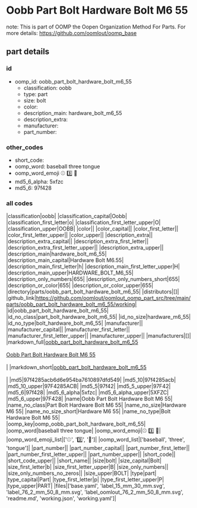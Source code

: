 # Oobb Part Bolt Hardware Bolt M6 55  

note: This is part of OOMP the Oopen Organization Method For Parts. For more details: https://github.com/oomlout/oomp_base

##  part details





### id
* oomp_id: oobb_part_bolt_hardware_bolt_m6_55
  * classification: oobb
  * type: part
  * size: bolt
  * color: 
  * description_main: hardware_bolt_m6_55
  * description_extra: 
  * manufacturer: 
  * part_number: 

### other_codes
* short_code: 
* oomp_word: baseball three tongue
* oomp_word_emoji :baseball: :three: :tongue:
* md5_6_alpha: 5xfzc
* md5_6: 97f428

### all codes 
|classification|oobb|
|classification_capital|Oobb|
|classification_first_letter|o|
|classification_first_letter_upper|O|
|classification_upper|OOBB|
|color||
|color_capital||
|color_first_letter||
|color_first_letter_upper||
|color_upper||
|description_extra||
|description_extra_capital||
|description_extra_first_letter||
|description_extra_first_letter_upper||
|description_extra_upper||
|description_main|hardware_bolt_m6_55|
|description_main_capital|Hardware Bolt M6.55|
|description_main_first_letter|h|
|description_main_first_letter_upper|H|
|description_main_upper|HARDWARE_BOLT_M6_55|
|description_only_numbers|655|
|description_only_numbers_short|655|
|description_or_color|655|
|description_or_color_upper|655|
|directory|parts/oobb_part_bolt_hardware_bolt_m6_55|
|distributors|[]|
|github_link|https://github.com/oomlout/oomlout_oomp_part_src/tree/main/parts/oobb_part_bolt_hardware_bolt_m6_55/working|
|id|oobb_part_bolt_hardware_bolt_m6_55|
|id_no_class|part_bolt_hardware_bolt_m6_55|
|id_no_size|hardware_m6_55|
|id_no_type|bolt_hardware_bolt_m6_55|
|manufacturer||
|manufacturer_capital||
|manufacturer_first_letter||
|manufacturer_first_letter_upper||
|manufacturer_upper||
|manufacturers|[]|
|markdown_full|[oobb_part_bolt_hardware_bolt_m6_55](https://github.com/oomlout/oomlout_oomp_part_src/tree/main/parts/oobb_part_bolt_hardware_bolt_m6_55/working)<br>[](https://github.com/oomlout/oomlout_oomp_part_src/tree/main/parts/oobb_part_bolt_hardware_bolt_m6_55/working)<br>[Oobb Part Bolt Hardware Bolt M6 55](https://github.com/oomlout/oomlout_oomp_part_src/tree/main/parts/oobb_part_bolt_hardware_bolt_m6_55/working)<br><br>|
|markdown_short|[oobb_part_bolt_hardware_bolt_m6_55](https://github.com/oomlout/oomlout_oomp_part_src/tree/main/parts/oobb_part_bolt_hardware_bolt_m6_55/working)<br><br>|
|md5|97f4285acb6d6e954ba7610897dfd549|
|md5_10|97f4285acb|
|md5_10_upper|97F4285ACB|
|md5_5|97f42|
|md5_5_upper|97F42|
|md5_6|97f428|
|md5_6_alpha|5xfzc|
|md5_6_alpha_upper|5XFZC|
|md5_6_upper|97F428|
|name|Oobb Part Bolt Hardware Bolt M6 55|
|name_no_class|Part Bolt Hardware Bolt M6 55|
|name_no_size|Hardware M6 55|
|name_no_size_short|Hardware M6 55|
|name_no_type|Bolt Hardware Bolt M6 55|
|oomp_key|oomp_oobb_part_bolt_hardware_bolt_m6_55|
|oomp_word|baseball three tongue|
|oomp_word_emoji|:baseball: :three: :tongue:|
|oomp_word_emoji_list|[':baseball:', ':three:', ':tongue:']|
|oomp_word_list|['baseball', 'three', 'tongue']|
|part_number||
|part_number_capital||
|part_number_first_letter||
|part_number_first_letter_upper||
|part_number_upper||
|short_code||
|short_code_upper||
|short_name||
|size|bolt|
|size_capital|Bolt|
|size_first_letter|b|
|size_first_letter_upper|B|
|size_only_numbers||
|size_only_numbers_no_zeros||
|size_upper|BOLT|
|type|part|
|type_capital|Part|
|type_first_letter|p|
|type_first_letter_upper|P|
|type_upper|PART|
|files|['base.yaml', 'label_15_mm_30_mm.svg', 'label_76_2_mm_50_8_mm.svg', 'label_oomlout_76_2_mm_50_8_mm.svg', 'readme.md', 'working.json', 'working.yaml']|
